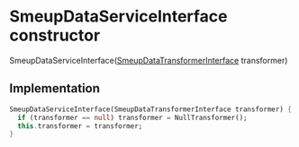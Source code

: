


# SmeupDataServiceInterface constructor







SmeupDataServiceInterface([SmeupDataTransformerInterface](../../smeup_services_transformers_smeup_data_transformer_interface/SmeupDataTransformerInterface-class.md) transformer)





## Implementation

```dart
SmeupDataServiceInterface(SmeupDataTransformerInterface transformer) {
  if (transformer == null) transformer = NullTransformer();
  this.transformer = transformer;
}
```







